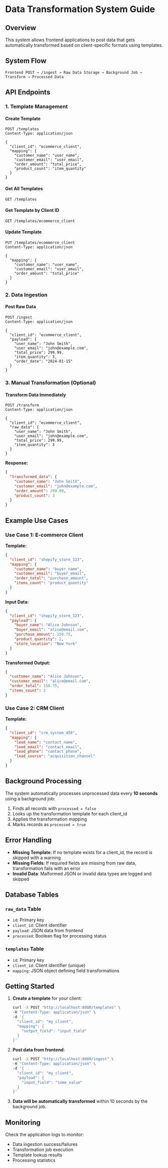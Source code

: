 # Data Transformation System Guide

## Overview
This system allows frontend applications to post data that gets automatically transformed based on client-specific formats using templates.

## System Flow
```
Frontend POST → /ingest → Raw Data Storage → Background Job → Transform → Processed Data
```

## API Endpoints

### 1. Template Management

#### Create Template
```http
POST /templates
Content-Type: application/json

{
  "client_id": "ecommerce_client",
  "mapping": {
    "customer_name": "user_name",
    "customer_email": "user_email",
    "order_amount": "total_price",
    "product_count": "item_quantity"
  }
}
```

#### Get All Templates
```http
GET /templates
```

#### Get Template by Client ID
```http
GET /templates/ecommerce_client
```

#### Update Template
```http
PUT /templates/ecommerce_client
Content-Type: application/json

{
  "mapping": {
    "customer_name": "user_name",
    "customer_email": "user_email",
    "order_amount": "total_price"
  }
}
```

### 2. Data Ingestion

#### Post Raw Data
```http
POST /ingest
Content-Type: application/json

{
  "client_id": "ecommerce_client",
  "payload": {
    "user_name": "John Smith",
    "user_email": "john@example.com",
    "total_price": 299.99,
    "item_quantity": 3,
    "order_date": "2024-01-15"
  }
}
```

### 3. Manual Transformation (Optional)

#### Transform Data Immediately
```http
POST /transform
Content-Type: application/json

{
  "client_id": "ecommerce_client",
  "raw_data": {
    "user_name": "John Smith",
    "user_email": "john@example.com",
    "total_price": 299.99,
    "item_quantity": 3
  }
}
```

**Response:**
```json
{
  "transformed_data": {
    "customer_name": "John Smith",
    "customer_email": "john@example.com",
    "order_amount": 299.99,
    "product_count": 3
  }
}
```

## Example Use Cases

### Use Case 1: E-commerce Client
**Template:**
```json
{
  "client_id": "shopify_store_123",
  "mapping": {
    "customer_name": "buyer_name",
    "customer_email": "buyer_email",
    "order_total": "purchase_amount",
    "items_count": "product_quantity"
  }
}
```

**Input Data:**
```json
{
  "client_id": "shopify_store_123",
  "payload": {
    "buyer_name": "Alice Johnson",
    "buyer_email": "alice@email.com",
    "purchase_amount": 150.75,
    "product_quantity": 2,
    "store_location": "New York"
  }
}
```

**Transformed Output:**
```json
{
  "customer_name": "Alice Johnson",
  "customer_email": "alice@email.com",
  "order_total": 150.75,
  "items_count": 2
}
```

### Use Case 2: CRM Client
**Template:**
```json
{
  "client_id": "crm_system_456",
  "mapping": {
    "lead_name": "contact_name",
    "lead_email": "contact_email",
    "lead_phone": "contact_phone",
    "lead_source": "acquisition_channel"
  }
}
```

## Background Processing

The system automatically processes unprocessed data every **10 seconds** using a background job:

1. Finds all records with `processed = false`
2. Looks up the transformation template for each client_id
3. Applies the transformation mapping
4. Marks records as `processed = true`

## Error Handling

- **Missing Template**: If no template exists for a client_id, the record is skipped with a warning
- **Missing Fields**: If required fields are missing from raw data, transformation fails with an error
- **Invalid Data**: Malformed JSON or invalid data types are logged and skipped

## Database Tables

### `raw_data` Table
- `id`: Primary key
- `client_id`: Client identifier
- `payload`: JSON data from frontend
- `processed`: Boolean flag for processing status

### `templates` Table
- `id`: Primary key
- `client_id`: Client identifier (unique)
- `mapping`: JSON object defining field transformations

## Getting Started

1. **Create a template** for your client:
   ```bash
   curl -X POST "http://localhost:8000/templates" \
   -H "Content-Type: application/json" \
   -d '{
     "client_id": "my_client",
     "mapping": {
       "output_field": "input_field"
     }
   }'
   ```

2. **Post data from frontend**:
   ```bash
   curl -X POST "http://localhost:8000/ingest" \
   -H "Content-Type: application/json" \
   -d '{
     "client_id": "my_client",
     "payload": {
       "input_field": "some_value"
     }
   }'
   ```

3. **Data will be automatically transformed** within 10 seconds by the background job.

## Monitoring

Check the application logs to monitor:
- Data ingestion success/failures
- Transformation job execution
- Template lookup results
- Processing statistics